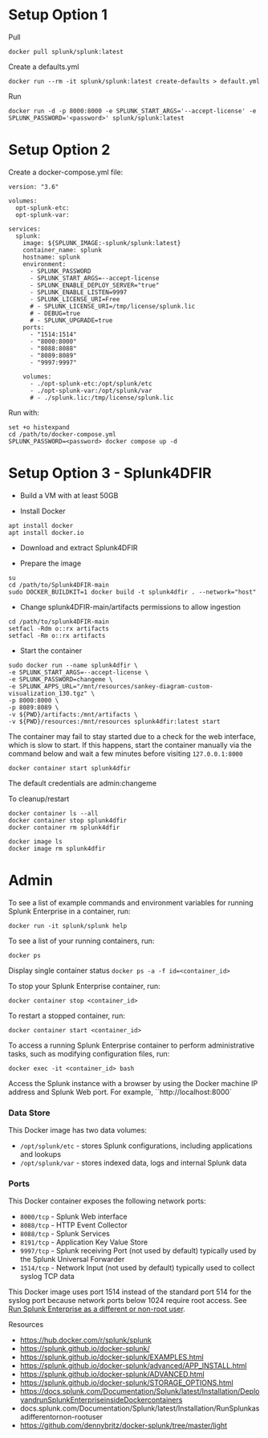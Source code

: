 # Setup Option 1
Pull
```
docker pull splunk/splunk:latest
```

Create a defaults.yml
```
docker run --rm -it splunk/splunk:latest create-defaults > default.yml
```

Run
```
docker run -d -p 8000:8000 -e SPLUNK_START_ARGS='--accept-license' -e SPLUNK_PASSWORD='<password>' splunk/splunk:latest
```

# Setup Option 2
Create a docker-compose.yml  file:

```
version: "3.6"

volumes:
  opt-splunk-etc:
  opt-splunk-var:

services:
  splunk:
    image: ${SPLUNK_IMAGE:-splunk/splunk:latest}
    container_name: splunk
    hostname: splunk
    environment:
      - SPLUNK_PASSWORD
      - SPLUNK_START_ARGS=--accept-license
      - SPLUNK_ENABLE_DEPLOY_SERVER="true"
      - SPLUNK_ENABLE_LISTEN=9997
      - SPLUNK_LICENSE_URI=Free
      # - SPLUNK_LICENSE_URI=/tmp/license/splunk.lic
      # - DEBUG=true
      # - SPLUNK_UPGRADE=true
    ports:
      - "1514:1514"
      - "8000:8000"
      - "8088:8088"
      - "8089:8089"
      - "9997:9997"

    volumes:
      - ./opt-splunk-etc:/opt/splunk/etc
      - ./opt-splunk-var:/opt/splunk/var
      # - ./splunk.lic:/tmp/license/splunk.lic
```

Run with:
```
set +o histexpand
cd /path/to/docker-compose.yml
SPLUNK_PASSWORD=<password> docker compose up -d
```

# Setup Option 3 - Splunk4DFIR
- Build a VM with at least 50GB

- Install Docker
```
apt install docker
apt install docker.io
```

- Download and extract Splunk4DFIR

- Prepare the image
```
su
cd /path/to/Splunk4DFIR-main
sudo DOCKER_BUILDKIT=1 docker build -t splunk4dfir . --network="host"
```

- Change splunk4DFIR-main/artifacts permissions to allow ingestion
```
cd /path/to/splunk4DFIR-main
setfacl -Rdm o::rx artifacts
setfacl -Rm o::rx artifacts
```

- Start the container
```
sudo docker run --name splunk4dfir \
-e SPLUNK_START_ARGS=--accept-license \
-e SPLUNK_PASSWORD=changeme \
-e SPLUNK_APPS_URL="/mnt/resources/sankey-diagram-custom-visualization_130.tgz" \
-p 8000:8000 \
-p 8089:8089 \
-v ${PWD}/artifacts:/mnt/artifacts \
-v ${PWD}/resources:/mnt/resources splunk4dfir:latest start
```

The container may fail to stay started due to a check for the web interface, which is slow to start. If this happens, start the container manually via the command below and wait a few minutes before visiting ```127.0.0.1:8000```
```
docker container start splunk4dfir
```
The default credentials are admin:changeme

To cleanup/restart
```
docker container ls --all
docker container stop splunk4dfir
docker container rm splunk4dfir

docker image ls
docker image rm splunk4dfir
```

# Admin

To see a list of example commands and environment variables for running Splunk Enterprise in a container, run:

```docker run -it splunk/splunk help```

To see a list of your running containers, run:

```docker ps```

Display single container status
```docker ps -a -f id=<container_id>```

To stop your Splunk Enterprise container, run:

```docker container stop <container_id>```

To restart a stopped container, run:

```docker container start <container_id>```

To access a running Splunk Enterprise container to perform administrative tasks, such as modifying configuration files, run:

```docker exec -it <container_id> bash```

Access the Splunk instance with a browser by using the Docker machine IP address and Splunk Web port. For example, ``http://localhost:8000`


### Data Store
This Docker image has two data volumes:
- ```/opt/splunk/etc``` - stores Splunk configurations, including applications and lookups
- ```/opt/splunk/var``` - stores indexed data, logs and internal Splunk data

### Ports

This Docker container exposes the following network ports:

* `8000/tcp` - Splunk Web interface
* `8088/tcp` - HTTP Event Collector
* `8088/tcp` - Splunk Services
* `8191/tcp` - Application Key Value Store
* `9997/tcp` - Splunk receiving Port (not used by default) typically used by the Splunk Universal Forwarder
* `1514/tcp` - Network Input (not used by default) typically used to collect syslog TCP data

This Docker image uses port 1514 instead of the standard port 514 for the syslog port because network ports below 1024 require root access. See [Run Splunk Enterprise as a different or non-root user](http://docs.splunk.com/Documentation/Splunk/latest/Installation/RunSplunkasadifferentornon-rootuser).



Resources
- https://hub.docker.com/r/splunk/splunk
- https://splunk.github.io/docker-splunk/
- https://splunk.github.io/docker-splunk/EXAMPLES.html
- https://splunk.github.io/docker-splunk/advanced/APP_INSTALL.html
- https://splunk.github.io/docker-splunk/ADVANCED.html
- https://splunk.github.io/docker-splunk/STORAGE_OPTIONS.html
- https://docs.splunk.com/Documentation/Splunk/latest/Installation/DeployandrunSplunkEnterpriseinsideDockercontainers
- docs.splunk.com/Documentation/Splunk/latest/Installation/RunSplunkasadifferentornon-rootuser
- https://github.com/dennybritz/docker-splunk/tree/master/light